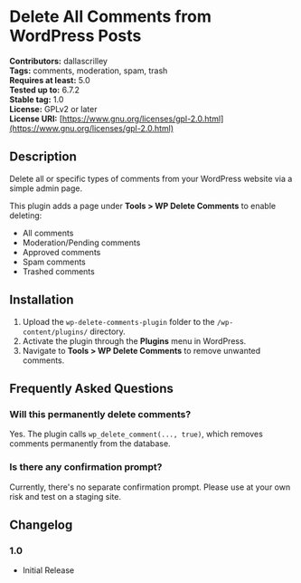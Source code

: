 # Delete All Comments from WordPress Posts

**Contributors:** dallascrilley  
**Tags:** comments, moderation, spam, trash  
**Requires at least:** 5.0  
**Tested up to:** 6.7.2  
**Stable tag:** 1.0  
**License:** GPLv2 or later  
**License URI:** [https://www.gnu.org/licenses/gpl-2.0.html](https://www.gnu.org/licenses/gpl-2.0.html)

## Description

Delete all or specific types of comments from your WordPress website via a simple admin page.

This plugin adds a page under **Tools > WP Delete Comments** to enable deleting:

- All comments
- Moderation/Pending comments
- Approved comments
- Spam comments
- Trashed comments

## Installation

1. Upload the `wp-delete-comments-plugin` folder to the `/wp-content/plugins/` directory.
2. Activate the plugin through the **Plugins** menu in WordPress.
3. Navigate to **Tools > WP Delete Comments** to remove unwanted comments.

## Frequently Asked Questions

### Will this permanently delete comments?
Yes. The plugin calls `wp_delete_comment(..., true)`, which removes comments permanently from the database.

### Is there any confirmation prompt?
Currently, there's no separate confirmation prompt. Please use at your own risk and test on a staging site.

## Changelog

### 1.0
- Initial Release
